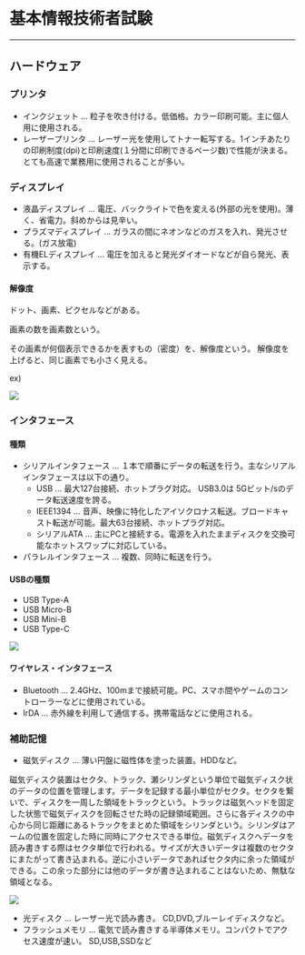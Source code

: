 # 基本情報技術者試験

---

## ハードウェア

### プリンタ
- インクジェット ... 粒子を吹き付ける。低価格。カラー印刷可能。主に個人用に使用される。
- レーザープリンタ ... レーザー光を使用してトナー転写する。1インチあたりの印刷制度(dpi)と印刷速度(１分間に印刷できるページ数)で性能が決まる。とても高速で業務用に使用されることが多い。

### ディスプレイ
- 液晶ディスプレイ ... 電圧、バックライトで色を変える(外部の光を使用)。薄く、省電力。斜めからは見辛い。
- プラズマディスプレイ ... ガラスの間にネオンなどのガスを入れ、発光させる。(ガス放電)
- 有機ELディスプレイ ... 電圧を加えると発光ダイオードなどが自ら発光、表示する。

#### 解像度
ドット、画素、ピクセルなどがある。

画素の数を画素数という。

その画素が何個表示できるかを表すもの（密度）を、解像度という。
解像度を上げると、同じ画素でも小さく見える。

ex)

![](https://av.jpn.support.panasonic.com/support/dsc/knowhow/common/img/l26/26_3_01.jpg)

### インタフェース

#### 種類

- シリアルインタフェース ... １本で順番にデータの転送を行う。主なシリアルインタフェースは以下の通り。
  - USB ... 最大127台接続、ホットプラグ対応。 USB3.0は 5Gビット/sのデータ転送速度を誇る。
  - IEEE1394 ... 音声、映像に特化したアイソクロナス転送。ブロードキャスト転送が可能。最大63台接続、ホットプラグ対応。
  - シリアルATA ... 主にPCと接続する。電源を入れたままディスクを交換可能なホットスワップに対応している。
- パラレルインタフェース ... 複数、同時に転送を行う。

#### USBの種類
- USB Type-A
- USB Micro-B
- USB Mini-B
- USB Type-C

![](http://support.bunsosha.com/mailmag/images/201812/imasara.jpg)

#### ワイヤレス・インタフェース
- Bluetooth ... 2.4GHz、100mまで接続可能。PC、スマホ間やゲームのコントローラーなどに使用されている。
- IrDA ... 赤外線を利用して通信する。携帯電話などに使用される。

### 補助記憶
- 磁気ディスク ... 薄い円盤に磁性体を塗った装置。HDDなど。

磁気ディスク装置はセクタ、トラック、瀬シリンダという単位で磁気ディスク状のデータの位置を管理します。データを記録する最小単位がセクタ。セクタを繋いで、ディスクを一周した領域をトラックという。トラックは磁気ヘッドを固定した状態で磁気ディスクを回転させた時の記録領域範囲。さらに各ディスクの中心から同じ距離にあるトラックをまとめた領域をシリンダという。シリンダはアームの位置を固定した時に同時にアクセスできる単位。磁気ディスクへデータを読み書きする際はセクタ単位で行われる。サイズが大きいデータは複数のセクタにまたがって書き込まれる。逆に小さいデータであればセクタ内に余った領域ができる。この余った部分には他のデータが書き込まれることはないため、無駄な領域となる。

![](https://www.atmarkit.co.jp/fwin2k/experiments/defragment/defrag_fig1.gif)

- 光ディスク ... レーザー光で読み書き。 CD,DVD,ブルーレイディスクなど。
- フラッシュメモリ ... 電気で読み書きする半導体メモリ。コンパクトでアクセス速度が速い。 SD,USB,SSDなど
